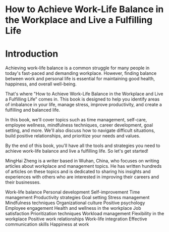 # How to Achieve Work-Life Balance in the Workplace and Live a Fulfilling Life

# Introduction

Achieving work-life balance is a common struggle for many people in today's fast-paced and demanding workplace. However, finding balance between work and personal life is essential for maintaining good health, happiness, and overall well-being.

That's where "How to Achieve Work-Life Balance in the Workplace and Live a Fulfilling Life" comes in. This book is designed to help you identify areas of imbalance in your life, manage stress, improve productivity, and create a fulfilling and balanced life.

In this book, we'll cover topics such as time management, self-care, employee wellness, mindfulness techniques, career development, goal setting, and more. We'll also discuss how to navigate difficult situations, build positive relationships, and prioritize your needs and values.

By the end of this book, you'll have all the tools and strategies you need to achieve work-life balance and live a fulfilling life. So let's get started!

MingHai Zheng is a writer based in Wuhan, China, who focuses on writing articles about workplace and management topics. He has written hundreds of articles on these topics and is dedicated to sharing his insights and experiences with others who are interested in improving their careers and their businesses.


Work-life balance
Personal development
Self-improvement
Time management
Productivity strategies
Goal setting
Stress management
Mindfulness techniques
Organizational culture
Positive psychology
Employee engagement
Health and wellness in the workplace
Job satisfaction
Prioritization techniques
Workload management
Flexibility in the workplace
Positive work relationships
Work-life integration
Effective communication skills
Happiness at work
